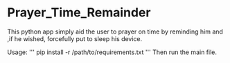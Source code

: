 # Prayer_Time_Remainder
This python app simply aid the user to prayer on time by reminding him and ,if he wished, forcefully put to sleep his device.

Usage:
'''
pip install -r /path/to/requirements.txt
'''
Then run the main file.
